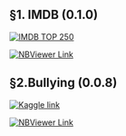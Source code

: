 
## §1. IMDB (0.1.0)

[![IMDB TOP 250](https://img.shields.io/badge/%D1%81%D1%81%D1%8B%D0%BB%D0%BA%D0%B0%20%D0%BD%D0%B0-%D0%B4%D0%B0%D1%82%D0%B0%D1%81%D0%B5%D1%82-blue?style=social&logo=kaggle)](https://www.kaggle.com/datasets/rajugc/imdb-top-250-movies-dataset)

[![NBViewer Link](https://img.shields.io/badge/ЛР%20№1-Открыть-orange?&logo=jupyter)](https://nbviewer.org/github/perlinleo/do-not-bury-me-alive/blob/master/bullying.ipynb)

## §2.Bullying (0.0.8)

[![Kaggle link](https://img.shields.io/badge/буллинг%20в%20🇦🇷%20%20(2018)-из%20Kaggle-blue?&logo=kaggle)](https://www.kaggle.com/datasets/leomartinelli/bullying-in-schools)

[![NBViewer Link](https://img.shields.io/badge/ЛР%20№2-Открыть-orange?&logo=jupyter)](https://nbviewer.org/github/perlinleo/do-not-bury-me-alive/blob/master/bullying.ipynb)